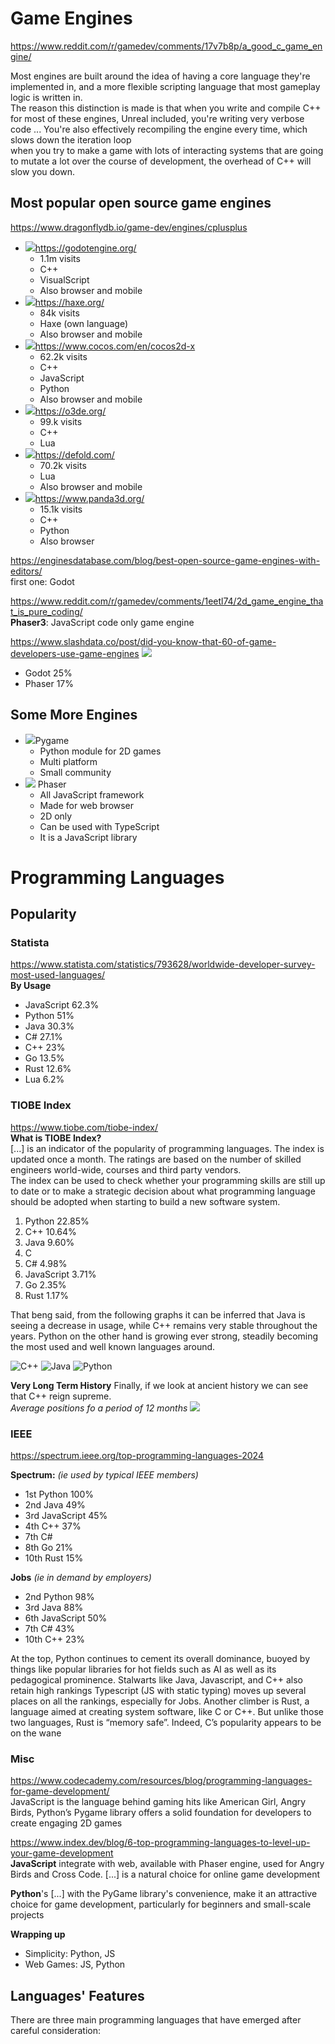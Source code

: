 # Game Engines
https://www.reddit.com/r/gamedev/comments/17v7b8p/a_good_c_game_engine/

 Most engines are built around the idea of having a core language they're implemented in, and a more flexible scripting language that most gameplay logic is written in. \
The reason this distinction is made is that when you write and compile C++ for most of these engines, Unreal included, you're writing very verbose code ... You're also effectively recompiling the engine every time, which slows down the iteration loop \
when you try to make a game with lots of interacting systems that are going to mutate a lot over the course of development, the overhead of C++ will slow you down. 

## Most popular open source game engines 

https://www.dragonflydb.io/game-dev/engines/cplusplus

- ![](./imgs/godot_logo.png)https://godotengine.org/  
  - 1.1m visits
  - C++
  - VisualScript
  - Also browser and mobile
- ![](./imgs/haxe_logo.png)https://haxe.org/
  - 84k visits
  - Haxe (own language)
  - Also browser and mobile
- ![](./imgs/cocos_logo.png)https://www.cocos.com/en/cocos2d-x
  - 62.2k visits
  - C++
  - JavaScript
  - Python
  - Also browser and mobile
- ![](./imgs/open3D_logo.png)https://o3de.org/
  - 99.k visits
  - C++
  - Lua
- ![](./imgs/defold_logo.png)https://defold.com/
  - 70.2k visits
  - Lua
  - Also browser and mobile
- ![](./imgs/panda_logo.png)https://www.panda3d.org/
  - 15.1k visits
  - C++
  - Python
  - Also browser

https://enginesdatabase.com/blog/best-open-source-game-engines-with-editors/ \
first one: Godot

https://www.reddit.com/r/gamedev/comments/1eetl74/2d_game_engine_that_is_pure_coding/ \
**Phaser3**: JavaScript code only game engine

https://www.slashdata.co/post/did-you-know-that-60-of-game-developers-use-game-engines 
![](https://static.wixstatic.com/media/998325_7e973cbbbc554ae78f839cc36224c055~mv2.png/v1/fill/w_1480,h_726,al_c,q_90,usm_0.66_1.00_0.01,enc_auto/998325_7e973cbbbc554ae78f839cc36224c055~mv2.png)
- Godot 25%
- Phaser 17%

## Some More Engines
- ![](https://images-wixmp-ed30a86b8c4ca887773594c2.wixmp.com/f/29e25571-eb24-4381-9a2d-bde0ba52be2e/df3uxma-90078aec-f043-423b-8adf-68b0db323607.png?token=eyJ0eXAiOiJKV1QiLCJhbGciOiJIUzI1NiJ9.eyJzdWIiOiJ1cm46YXBwOjdlMGQxODg5ODIyNjQzNzNhNWYwZDQxNWVhMGQyNmUwIiwiaXNzIjoidXJuOmFwcDo3ZTBkMTg4OTgyMjY0MzczYTVmMGQ0MTVlYTBkMjZlMCIsIm9iaiI6W1t7InBhdGgiOiJcL2ZcLzI5ZTI1NTcxLWViMjQtNDM4MS05YTJkLWJkZTBiYTUyYmUyZVwvZGYzdXhtYS05MDA3OGFlYy1mMDQzLTQyM2ItOGFkZi02OGIwZGIzMjM2MDcucG5nIn1dXSwiYXVkIjpbInVybjpzZXJ2aWNlOmZpbGUuZG93bmxvYWQiXX0.Pap7EkIxDlgZ1dFLyEK_MOlPIQGjvJVm5T8adKtnAn0)Pygame
  - Python module for 2D games
  - Multi platform
  - Small community
- ![](https://cdn.phaser.io/images/logo/logo-download-vector.png) Phaser
  - All JavaScript framework
  - Made for web browser 
  - 2D only
  - Can be used with TypeScript
  - It is a JavaScript library 

# Programming Languages

## Popularity
### Statista
https://www.statista.com/statistics/793628/worldwide-developer-survey-most-used-languages/ \
**By Usage**

- JavaScript 62.3%
- Python 51%
- Java 30.3%
- C# 27.1%
- C++ 23%
- Go 13.5%
- Rust 12.6%
- Lua 6.2%

### TIOBE Index  
https://www.tiobe.com/tiobe-index/ \
**What is TIOBE Index?**\
[...] is an indicator of the popularity of programming languages. The index is updated once a month. The ratings are based on the number of skilled engineers world-wide, courses and third party vendors. \
The index can be used to check whether your programming skills are still up to date or to make a strategic decision about what programming language should be adopted when starting to build a new software system.

1. Python 22.85%
2. C++ 10.64%
3. Java 9.60%
4. C 
5. C# 4.98%
6. JavaScript 3.71%
7. Go 2.35%
14. Rust 1.17%
  
That beng said, from the following graphs it can be inferred that Java is seeing a decrease in usage, while C++ remains very stable throughout the years. Python on the other hand is growing ever strong, steadily becoming the most used and well known languages around.

![C++](./imgs/C++_usage_graph.png)
![Java](./imgs/java_usage_graph.png)
![Python](./imgs/python_usage_graph.png)

**Very Long Term History**
Finally, if we look at ancient history we can see that C++ reign supreme. \
*Average positions fo a period of 12 months*
![](./imgs/TIOBE_ancient_history.png)


### IEEE
https://spectrum.ieee.org/top-programming-languages-2024

**Spectrum:** *(ie used by typical IEEE members)*
- 1st  Python 100%
- 2nd  Java 49%
- 3rd  JavaScript 45%
- 4th  C++ 37%
- 7th  C# 
- 8th  Go 21%
- 10th Rust 15%

**Jobs** *(ie in demand by employers)*
- 2nd  Python 98%
- 3rd  Java 88%
- 6th  JavaScript 50%
- 7th  C# 43%
- 10th C++ 23%   

At the top, Python continues to cement its overall dominance, buoyed by things like popular libraries for hot fields such as AI as well as its pedagogical prominence.
Stalwarts like Java, Javascript, and C++ also retain high rankings
Typescript (JS with static typing) moves up several places on all the rankings, especially for Jobs.
Another climber is Rust, a language aimed at creating system software, like C or C++. But unlike those two languages, Rust is “memory safe”.
Indeed, C’s popularity appears to be on the wane

### Misc
https://www.codecademy.com/resources/blog/programming-languages-for-game-development/ \
JavaScript is the language behind gaming hits like American Girl, Angry Birds,
Python’s Pygame library offers a solid foundation for developers to create engaging 2D games

https://www.index.dev/blog/6-top-programming-languages-to-level-up-your-game-development \
**JavaScript** integrate with web, available with Phaser engine, used for Angry Birds and Cross Code.
[...] is a natural choice for online game development

**Python**'s [...] with the PyGame library's convenience, make it an attractive choice for game development, particularly for beginners and small-scale projects

**Wrapping up**
- Simplicity: Python, JS
- Web Games: JS, Python

## Languages' Features
There are three main programming languages that have emerged after careful consideration: 